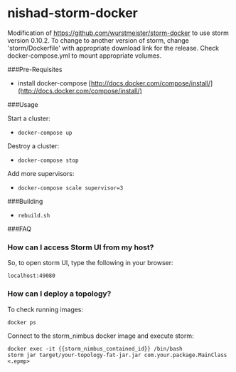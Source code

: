 nishad-storm-docker
============

Modification of https://github.com/wurstmeister/storm-docker to use storm version 0.10.2. To change to another version of storm, change 'storm/Dockerfile' with appropriate download link for the release. Check docker-compose.yml to mount appropriate volumes. 



###Pre-Requisites

- install docker-compose [http://docs.docker.com/compose/install/](http://docs.docker.com/compose/install/)

###Usage

Start a cluster:

- ```docker-compose up```

Destroy a cluster:

- ```docker-compose stop```

Add more supervisors:

- ```docker-compose scale supervisor=3```

###Building

- ```rebuild.sh```

###FAQ
### How can I access Storm UI from my host?
So, to open storm UI, type the following in your browser:

    localhost:49080

### How can I deploy a topology?
To check running images:

    docker ps

Connect to the storm_nimbus docker image and execute storm:

    docker exec -it {{storm_nimbus_contained_id}} /bin/bash
    storm jar target/your-topology-fat-jar.jar com.your.package.MainClass <.epmp>
